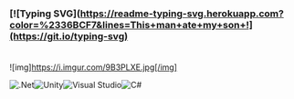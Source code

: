### [![Typing SVG](https://readme-typing-svg.herokuapp.com?color=%2336BCF7&lines=This+man+ate+my+son+!](https://git.io/typing-svg)<BR></BR>
![img]https://i.imgur.com/9B3PLXE.jpg[/img]

![.Net](https://img.shields.io/badge/.NET-5C2D91?style=for-the-badge&logo=.net&logoColor=white)![Unity](https://img.shields.io/badge/unity-%23000000.svg?style=for-the-badge&logo=unity&logoColor=white)![Visual Studio](https://img.shields.io/badge/Visual%20Studio-5C2D91.svg?style=for-the-badge&logo=visual-studio&logoColor=white)![C#](https://img.shields.io/badge/c%23-%23239120.svg?style=for-the-badge&logo=c-sharp&logoColor=white)

<!--
**MnzCrsh/MnzCrsh** is a ✨ _special_ ✨ repository because its `README.md` (this file) appears on your GitHub profile.

Here are some ideas to get you started:

- 🔭 I’m currently working on ...
- 🌱 I’m currently learning ...
- 👯 I’m looking to collaborate on ...
- 🤔 I’m looking for help with ...
- 💬 Ask me about ...
- 📫 How to reach me: ...
- 😄 Pronouns: ...
- ⚡ Fun fact: ...
-->

